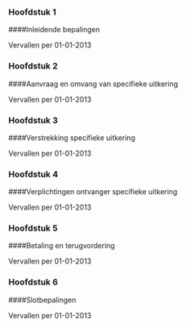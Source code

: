 <meta http-equiv='Content-Type' content='text/html; charset=utf-8' />

### Hoofdstuk  1  

####Inleidende bepalingen

Vervallen per 01-01-2013 

### Hoofdstuk  2  

####Aanvraag en omvang van specifieke uitkering

Vervallen per 01-01-2013 

### Hoofdstuk  3  

####Verstrekking specifieke uitkering

Vervallen per 01-01-2013 

### Hoofdstuk  4  

####Verplichtingen ontvanger specifieke uitkering

Vervallen per 01-01-2013 

### Hoofdstuk  5  

####Betaling en terugvordering

Vervallen per 01-01-2013 

### Hoofdstuk  6  

####Slotbepalingen

Vervallen per 01-01-2013 

